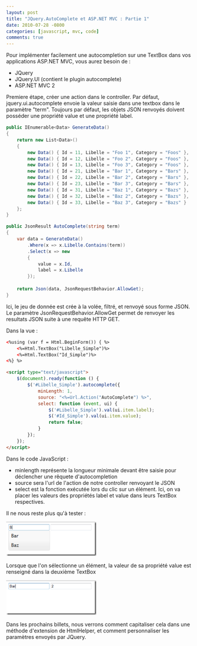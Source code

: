```yaml
---
layout: post
title: "JQuery.AutoComplete et ASP.NET MVC : Partie 1"
date: 2010-07-28 -0800
categories: [javascript, mvc, code]
comments: true
---
```


Pour implémenter facilement une autocompletion sur une TextBox dans vos applications ASP.NET MVC, vous aurez besoin de :

- JQuery
- JQuery.UI (contient le plugin autocomplete)
- ASP.NET MVC 2

Premiere étape, créer une action dans le controller. Par défaut, jquery.ui.autocomplete envoie la valeur saisie dans une textbox dans le paramètre "term". Toujours par défaut, les objets JSON renvoyés doivent posséder une propriété value et une propriété label.

```` csharp
public IEnumerable<Data> GenerateData()
{
    return new List<Data>() 
    {
        new Data() { Id = 11, Libelle = "Foo 1", Category = "Foos" },
        new Data() { Id = 12, Libelle = "Foo 2", Category = "Foos" },
        new Data() { Id = 13, Libelle = "Foo 3", Category = "Foos" },
        new Data() { Id = 21, Libelle = "Bar 1", Category = "Bars" },
        new Data() { Id = 22, Libelle = "Bar 2", Category = "Bars" },
        new Data() { Id = 23, Libelle = "Bar 3", Category = "Bars" },
        new Data() { Id = 31, Libelle = "Baz 1", Category = "Bazs" },
        new Data() { Id = 32, Libelle = "Baz 2", Category = "Bazs" },
        new Data() { Id = 33, Libelle = "Baz 3", Category = "Bazs" }
    };
}
````
 
```` csharp
public JsonResult AutoComplete(string term)
{
    var data = GenerateData()
        .Where(x => x.Libelle.Contains(term))
        .Select(x => new
        {
            value = x.Id,
            label = x.Libelle
        });
  
    return Json(data, JsonRequestBehavior.AllowGet);
}
````

Ici, le jeu de donnée est crée à la volée, filtré, et renvoyé sous forme JSON. Le paramètre  JsonRequestBehavior.AllowGet permet de renvoyer les resultats JSON suite à une requête HTTP GET.

Dans la vue :

```` html
<%using (var f = Html.BeginForm()) { %>
    <%=Html.TextBox("Libelle_Simple")%>
    <%=Html.TextBox("Id_Simple")%>
<%} %>
```` 

```` html
<script type="text/javascript">
    $(document).ready(function () {
        $('#Libelle_Simple').autocomplete({
            minLength: 1,
            source: "<%=Url.Action("AutoComplete") %>",
            select: function (event, ui) {
                $('#Libelle_Simple').val(ui.item.label);
                $('#Id_Simple').val(ui.item.value);
                return false;
            }
        });
    });
</script>
````

Dans le code JavaScript :

- minlength représente la longueur minimale devant être saisie pour déclencher une rêquete d'autocompletion 
- source sera l'url de l'action de notre controller renvoyant le JSON 
- select est la fonction exécutée lors du clic sur un élément. Ici, on va placer les valeurs des propriétés label et value dans leurs TextBox respectives.

Il ne nous reste plus qu'à tester :

![TODO](/img/2010-07-28-jquery-autocomplete-mvc-1.png)

Lorsque que l'on sélectionne un élément, la valeur de sa propriété value est renseigné dans la deuxième TextBox

![TODO](/img/2010-07-28-jquery-autocomplete-mvc-11.png)

Dans les prochains billets, nous verrons comment capitaliser cela dans une méthode d'extension de HtmlHelper, et comment personnaliser les paramètres envoyés par JQuery.